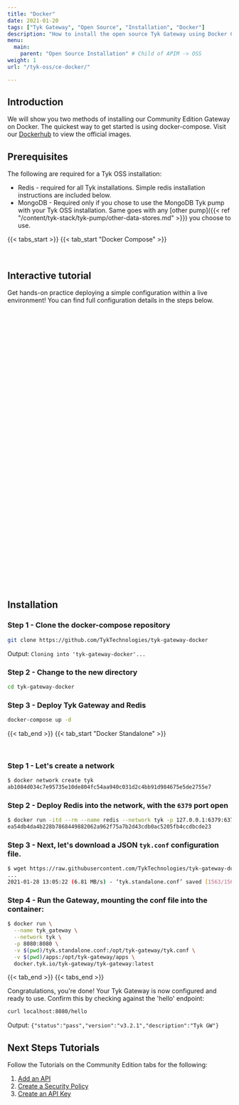 ```yaml
---
title: "Docker"
date: 2021-01-20
tags: ["Tyk Gateway", "Open Source", "Installation", "Docker"]
description: "How to install the open source Tyk Gateway using Docker Compose or as Docker Standalone"
menu:
  main:
    parent: "Open Source Installation" # Child of APIM -> OSS
weight: 1
url: "/tyk-oss/ce-docker/"

---
```


## Introduction

We will show you two methods of installing our Community Edition Gateway on Docker.
The quickest way to get started is using docker-compose. Visit our [Dockerhub](https://hub.docker.com/u/tykio/) to view the official images.

## Prerequisites

The following are required for a Tyk OSS installation:
 - Redis   - required for all Tyk installations.
             Simple redis installation instructions are included below.
 - MongoDB - Required only if you chose to use the MongoDB Tyk pump with your Tyk OSS installation. Same goes with any [other pump]({{< ref "/content/tyk-stack/tyk-pump/other-data-stores.md" >}}) you choose to use.
             
{{< tabs_start >}}
{{< tab_start "Docker Compose" >}}


<br>

## Interactive tutorial

Get hands-on practice deploying a simple configuration within a live environment! 
You can find full configuration details in the steps below.
<div id="tyk-install-oss-docker-compose"
    data-katacoda-id="tyk-education/tyk-install-oss-docker-compose"
    data-katacoda-color="00d9ba"
    style="height: 600px; padding-top: 20px;">
</div>
  
## Installation 

### Step 1 - Clone the docker-compose repository

```bash
git clone https://github.com/TykTechnologies/tyk-gateway-docker
```

Output:
`Cloning into 'tyk-gateway-docker'...`

### Step 2 - Change to the new directory

```bash
cd tyk-gateway-docker
```

### Step 3 - Deploy Tyk Gateway and Redis

```bash
docker-compose up -d
```
{{< tab_end >}}
{{< tab_start "Docker Standalone" >}}

<br>

### Step 1 - Let's create a network

```.bash
$ docker network create tyk
ab1084d034c7e95735e10de804fc54aa940c031d2c4bb91d984675e5de2755e7
```

### Step 2 - Deploy Redis into the network, with the `6379` port open

```.bash
$ docker run -itd --rm --name redis --network tyk -p 127.0.0.1:6379:6379 redis:4.0-alpine
ea54db4da4b228b7868449882062a962f75a7b2d43cdb0ac5205fb4ccdbcde23
```

### Step 3 - Next, let's download a JSON `tyk.conf` configuration file. 

```.bash
$ wget https://raw.githubusercontent.com/TykTechnologies/tyk-gateway-docker/master/tyk.standalone.conf
...
2021-01-28 13:05:22 (6.81 MB/s) - ‘tyk.standalone.conf’ saved [1563/1563]
```

### Step 4 - Run the Gateway, mounting the conf file into the container:

```.bash
$ docker run \
  --name tyk_gateway \
  --network tyk \
  -p 8080:8080 \
  -v $(pwd)/tyk.standalone.conf:/opt/tyk-gateway/tyk.conf \
  -v $(pwd)/apps:/opt/tyk-gateway/apps \
  docker.tyk.io/tyk-gateway/tyk-gateway:latest
```
{{< tab_end >}}
{{< tabs_end >}}

Congratulations, you're done! Your Tyk Gateway is now configured and ready to use.
Confirm this by checking against the 'hello' endpoint:

```bash
curl localhost:8080/hello
```

Output:
`{"status":"pass","version":"v3.2.1","description":"Tyk GW"}`

## Next Steps Tutorials

Follow the Tutorials on the Community Edition tabs for the following:

1. [Add an API](/docs/getting-started/tutorials/create-api/)
2. [Create a Security Policy](/docs/getting-started/tutorials/create-security-policy/)
3. [Create an API Key](/docs/getting-started/tutorials/create-api-key/)
